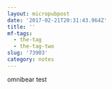 ```yaml
---
layout: micropubpost
date: '2017-02-21T20:31:43.964Z'
title: ''
mf-tags:
  - the-tag
  - the-tag-two
slug: '73903'
category: notes
---
```

omnibear test
